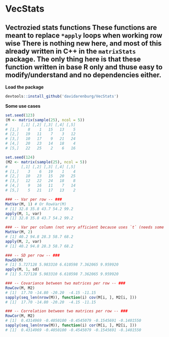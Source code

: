 # VecStats
Vectrozied stats functions
These functions are meant to replace `*apply` loops when working row wise
There is nothing new here, and most of this already written in C++ in the `matrixStats` package. The only thing here is that these function written in base R only and thuse easy to modify/understand and no dependencies either.
--

**Load the package**
```r
devtools::install_github('davidarenburg/VecStats')
```

**Some use cases**
```r
set.seed(123)
(M <- matrix(sample(25), ncol = 5))
#      [,1] [,2] [,3] [,4] [,5]
# [1,]    8    1   15   13    5
# [2,]   19   11    7    3   12
# [3,]   10   17    9   21   24
# [4,]   20   23   14   18    4
# [5,]   22   25    2    6   16

set.seed(124)
(M2 <- matrix(sample(25), ncol = 5))
#      [,1] [,2] [,3] [,4] [,5]
# [1,]    3    6   19    1    4
# [2,]   10   23   15   20   25
# [3,]   12   22   24   18    8
# [4,]    9   16   11    7   14
# [5,]    5   21   17   13    2

### -- Var per row -- ###
MatVar(M, 1) # Or RowVar(M)
# [1] 32.8 35.8 43.7 54.2 99.2
apply(M, 1, var)
# [1] 32.8 35.8 43.7 54.2 99.2

### -- Var per column (not very afficient because uses `t` (needs some more thinking) -- ###
MatVar(M, 2)
# [1] 40.2 94.8 28.3 58.7 68.2
apply(M, 2, var)
# [1] 40.2 94.8 28.3 58.7 68.2

### -- SD per row -- ###
RowSD(M)
# [1] 5.727128 5.983310 6.610598 7.362065 9.959920
apply(M, 1, sd)
# [1] 5.727128 5.983310 6.610598 7.362065 9.959920

### -- Covariance between two matrices per row -- ###
RowCov(M, M2)
# [1]  17.70 -14.80 -20.20  -4.15 -11.15
sapply(seq_len(nrow(M)), function(i) cov(M[i, ], M2[i, ]))
# [1]  17.70 -14.80 -20.20  -4.15 -11.15

### -- Correlation between two matrices per row -- ###
RowCor(M, M2)
# [1]  0.4314969 -0.4050100 -0.4545079 -0.1545691 -0.1401550
sapply(seq_len(nrow(M)), function(i) cor(M[i, ], M2[i, ]))
# [1]  0.4314969 -0.4050100 -0.4545079 -0.1545691 -0.1401550
````
